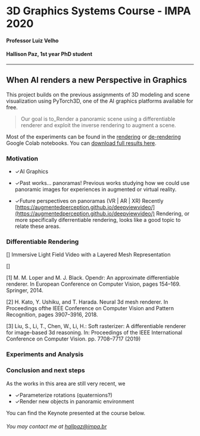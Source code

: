 # 3D Graphics Systems Course - IMPA 2020

#### Professor Luiz Velho
#### Hallison Paz, 1st year PhD student
---------

## When AI renders a new Perspective in Graphics

This project builds on the previous assignments of 3D modeling and scene visualization using PyTorch3D, one of the AI graphics platforms available for free. 

> Our goal is to_Render a panoramic scene using a differentiable
> renderer and exploit the inverse rendering to augment a scene.

Most of the experiments can be found in the [rendering](https://colab.research.google.com/drive/1ggdaF0OFeAm9CTC1ZXiQFUnNxdgrrRWH?usp=sharing) or [de-rendering](https://colab.research.google.com/drive/16393ggQ6bzDhjda7pMBoMOAFluPzRSL-?usp=sharing) Google Colab notebooks. You can [download full results here](https://drive.google.com/drive/folders/1IUPjgpALrnlfuBMZir779LogZt2_ZxAR?usp=sharing).

### Motivation
-   ✓AI Graphics
-   ✓Past works… panoramas!
Previous works studying how we could use panoramic images for experiences in augmented or virtual reality.

-   ✓Future perspectives on panoramas (VR | AR | XR)
Recently 
[https://augmentedperception.github.io/deepviewvideo/](https://augmentedperception.github.io/deepviewvideo/)
Rendering, or more specifically diferrentiable rendering, looks like a good topic to relate these areas.

### Differentiable Rendering

[] Immersive Light Field Video with a Layered Mesh Representation

[]

[1] M. M. Loper and M. J. Black. Opendr: An approximate differentiable renderer. In European Conference on Computer Vision, pages 154–169. Springer, 2014.

[2] H. Kato, Y. Ushiku, and T. Harada. Neural 3d mesh renderer. In Proceedings ofthe IEEE Conference on Computer Vision and Pattern Recognition, pages 3907–3916, 2018.

[3] Liu, S., Li, T., Chen, W., Li, H.: Soft rasterizer: A differentiable renderer for image-based 3d reasoning. In: Proceedings of the IEEE International Conference on Computer Vision. pp. 7708–7717 (2019)


### Experiments and Analysis


### Conclusion and next steps

As the works in this area are still very recent, we  
-   ✓Parameterize rotations (quaternions?)
-   ✓Render new objects in panoramic environment

You can find the Keynote presented at the course below.


###### You may contact me at hallpaz@impa.br
<!--stackedit_data:
eyJoaXN0b3J5IjpbLTE5MDAwNzUyMzAsMTgzNjg1Nzg5OV19
-->